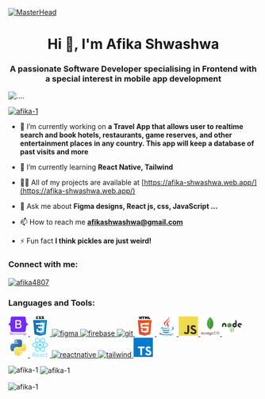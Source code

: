 [![MasterHead](https://repository-images.githubusercontent.com/588181932/e36ec678-7984-4cdd-8e4c-a3932772ff8e)](https://afika-shwashwa.web.app/)
<h1 align="center">Hi 👋, I'm Afika Shwashwa</h1>
<h3 align="center">A passionate Software Developer specialising in Frontend with a special interest in mobile app development</h3>

<p align="left"> <img src="https://www.gifcen.com/wp-content/uploads/2023/06/madara-gif-8.gif" alt="...." /> </p>

<p align="left"> <a href="https://github.com/ryo-ma/github-profile-trophy"><img src="https://github-profile-trophy.vercel.app/?username=afika-1" alt="afika-1" /></a> </p>

- 🔭 I’m currently working on **a Travel App that allows user to realtime search and book hotels, restaurants, game reserves, and other entertainment places in any country. This app will keep a database of past visits and more**

- 🌱 I’m currently learning **React Native, Tailwind**

- 👨‍💻 All of my projects are available at [https://afika-shwashwa.web.app/](https://afika-shwashwa.web.app/)

- 💬 Ask me about **Figma designs, React js, css, JavaScript ...**

- 📫 How to reach me **afikashwashwa@gmail.com**

- ⚡ Fun fact **I think pickles are just weird!**

<h3 align="left">Connect with me:</h3>
<p align="left">
<a href="https://discord.gg/afika4807" target="blank"><img align="center" src="https://raw.githubusercontent.com/rahuldkjain/github-profile-readme-generator/master/src/images/icons/Social/discord.svg" alt="afika4807" height="30" width="40" /></a>
</p>

<h3 align="left">Languages and Tools:</h3>
<p align="left"> <a href="https://getbootstrap.com" target="_blank" rel="noreferrer"> <img src="https://raw.githubusercontent.com/devicons/devicon/master/icons/bootstrap/bootstrap-plain-wordmark.svg" alt="bootstrap" width="40" height="40"/> </a> <a href="https://www.w3schools.com/css/" target="_blank" rel="noreferrer"> <img src="https://raw.githubusercontent.com/devicons/devicon/master/icons/css3/css3-original-wordmark.svg" alt="css3" width="40" height="40"/> </a> <a href="https://www.figma.com/" target="_blank" rel="noreferrer"> <img src="https://www.vectorlogo.zone/logos/figma/figma-icon.svg" alt="figma" width="40" height="40"/> </a> <a href="https://firebase.google.com/" target="_blank" rel="noreferrer"> <img src="https://www.vectorlogo.zone/logos/firebase/firebase-icon.svg" alt="firebase" width="40" height="40"/> </a> <a href="https://git-scm.com/" target="_blank" rel="noreferrer"> <img src="https://www.vectorlogo.zone/logos/git-scm/git-scm-icon.svg" alt="git" width="40" height="40"/> </a> <a href="https://www.w3.org/html/" target="_blank" rel="noreferrer"> <img src="https://raw.githubusercontent.com/devicons/devicon/master/icons/html5/html5-original-wordmark.svg" alt="html5" width="40" height="40"/> </a> <a href="https://www.java.com" target="_blank" rel="noreferrer"> <img src="https://raw.githubusercontent.com/devicons/devicon/master/icons/java/java-original.svg" alt="java" width="40" height="40"/> </a> <a href="https://developer.mozilla.org/en-US/docs/Web/JavaScript" target="_blank" rel="noreferrer"> <img src="https://raw.githubusercontent.com/devicons/devicon/master/icons/javascript/javascript-original.svg" alt="javascript" width="40" height="40"/> </a> <a href="https://www.mongodb.com/" target="_blank" rel="noreferrer"> <img src="https://raw.githubusercontent.com/devicons/devicon/master/icons/mongodb/mongodb-original-wordmark.svg" alt="mongodb" width="40" height="40"/> </a> <a href="https://nodejs.org" target="_blank" rel="noreferrer"> <img src="https://raw.githubusercontent.com/devicons/devicon/master/icons/nodejs/nodejs-original-wordmark.svg" alt="nodejs" width="40" height="40"/> </a> <a href="https://www.python.org" target="_blank" rel="noreferrer"> <img src="https://raw.githubusercontent.com/devicons/devicon/master/icons/python/python-original.svg" alt="python" width="40" height="40"/> </a> <a href="https://reactjs.org/" target="_blank" rel="noreferrer"> <img src="https://raw.githubusercontent.com/devicons/devicon/master/icons/react/react-original-wordmark.svg" alt="react" width="40" height="40"/> </a> <a href="https://reactnative.dev/" target="_blank" rel="noreferrer"> <img src="https://reactnative.dev/img/header_logo.svg" alt="reactnative" width="40" height="40"/> </a> <a href="https://tailwindcss.com/" target="_blank" rel="noreferrer"> <img src="https://www.vectorlogo.zone/logos/tailwindcss/tailwindcss-icon.svg" alt="tailwind" width="40" height="40"/> </a> <a href="https://www.typescriptlang.org/" target="_blank" rel="noreferrer"> <img src="https://raw.githubusercontent.com/devicons/devicon/master/icons/typescript/typescript-original.svg" alt="typescript" width="40" height="40"/> </a> </p>

<p><img align="left" src="https://github-readme-stats.vercel.app/api/top-langs?username=afika-1&show_icons=true&locale=en&layout=compact" alt="afika-1" /></p>

<p>&nbsp;<img align="center" src="https://github-readme-stats.vercel.app/api?username=afika-1&show_icons=true&locale=en" alt="afika-1" /></p>

<p><img align="center" src="https://github-readme-streak-stats.herokuapp.com/?user=afika-1&" alt="afika-1" /></p>

